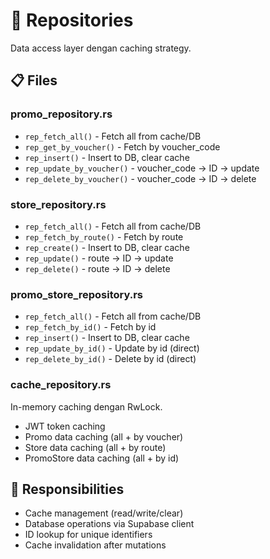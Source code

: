 # 💾 Repositories

Data access layer dengan caching strategy.

## 📋 Files

### **promo_repository.rs**
- `rep_fetch_all()` - Fetch all from cache/DB
- `rep_get_by_voucher()` - Fetch by voucher_code
- `rep_insert()` - Insert to DB, clear cache
- `rep_update_by_voucher()` - voucher_code → ID → update
- `rep_delete_by_voucher()` - voucher_code → ID → delete

### **store_repository.rs**
- `rep_fetch_all()` - Fetch all from cache/DB
- `rep_fetch_by_route()` - Fetch by route
- `rep_create()` - Insert to DB, clear cache
- `rep_update()` - route → ID → update
- `rep_delete()` - route → ID → delete

### **promo_store_repository.rs**
- `rep_fetch_all()` - Fetch all from cache/DB
- `rep_fetch_by_id()` - Fetch by id
- `rep_insert()` - Insert to DB, clear cache
- `rep_update_by_id()` - Update by id (direct)
- `rep_delete_by_id()` - Delete by id (direct)

### **cache_repository.rs**
In-memory caching dengan RwLock.
- JWT token caching
- Promo data caching (all + by voucher)
- Store data caching (all + by route)
- PromoStore data caching (all + by id)

## 🔑 Responsibilities

- Cache management (read/write/clear)
- Database operations via Supabase client
- ID lookup for unique identifiers
- Cache invalidation after mutations
